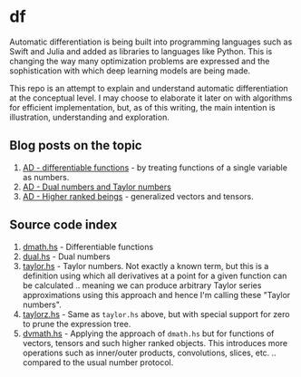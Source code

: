 # df

Automatic differentiation is being built into programming languages such
as Swift and Julia and added as libraries to languages like Python. This
is changing the way many optimization problems are expressed and the
sophistication with which deep learning models are being made.

This repo is an attempt to explain and understand automatic differentiation
at the conceptual level. I may choose to elaborate it later on with
algorithms for efficient implementation, but, as of this writing,
the main intention is illustration, understanding and exploration.

## Blog posts on the topic

1. [AD - differentiable functions](http://sriku.org/blog/2019/03/08/automatic-differentiation/) - by treating functions of a single variable as numbers.
2. [AD - Dual numbers and Taylor numbers](http://sriku.org/blog/2019/03/12/automatic-differentiation-dual-numbers--taylor-numbers/)
3. [AD - Higher ranked beings](http://sriku.org/blog/2019/03/13/automatic-differentiation-higher-ranked-beings/) - generalized vectors and tensors.

## Source code index

1. [dmath.hs](https://github.com/srikumarks/df/blob/master/dmath.hs) - Differentiable functions
2. [dual.hs](https://github.com/srikumarks/df/blob/master/dual.hs) - Dual numbers
3. [taylor.hs](https://github.com/srikumarks/df/blob/master/taylor.hs) - Taylor numbers. Not exactly a known term, but this is a  definition using which all derivatives at a point for a given function can be calculated .. meaning we can produce arbitrary Taylor series approximations using this approach and hence I'm calling these "Taylor numbers".
4. [taylorz.hs](https://github.com/srikumarks/df/blob/master/taylorz.hs) - Same as `taylor.hs` above, but with special support for zero to prune the expression tree.
5. [dvmath.hs](https://github.com/srikumarks/df/blob/master/dvmath.hs) - Applying the approach of `dmath.hs` but for functions of vectors, tensors and such higher ranked objects. This introduces more operations such as inner/outer products, convolutions, slices, etc. .. compared to the usual number protocol.


